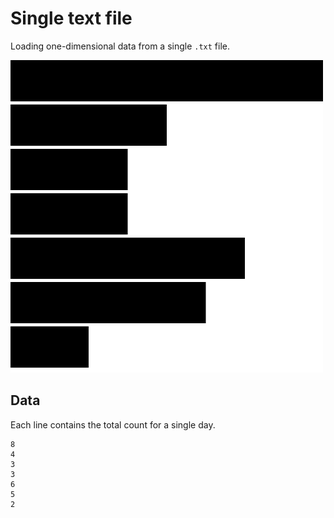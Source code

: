 Single text file
=================

Loading one-dimensional data from a single `.txt` file.

![screenshot](sketch.png)

Data
----------

Each line contains the total count for a single day.

```
8
4
3
3
6
5
2
```
